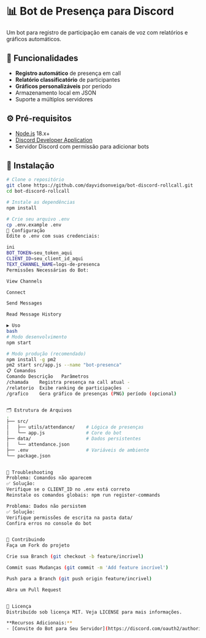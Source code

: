 # 📊 Bot de Presença para Discord 

Um bot para registro de participação em canais de voz com relatórios e gráficos automáticos.

## 🚀 Funcionalidades
- **Registro automático** de presença em call
- **Relatório classificatório** de participantes
- **Gráficos personalizáveis** por período
- Armazenamento local em JSON
- Suporte a múltiplos servidores

## ⚙️ Pré-requisitos
- [Node.js](https://nodejs.org/) 18.x+
- [Discord Developer Application](https://discord.com/developers/)
- Servidor Discord com permissão para adicionar bots

## 🔧 Instalação
```bash
# Clone o repositório
git clone https://github.com/dayvidsonveiga/bot-discord-rollcall.git
cd bot-discord-rollcall

# Instale as dependências
npm install

# Crie seu arquivo .env
cp .env.example .env
🔐 Configuração
Edite o .env com suas credenciais:

ini
BOT_TOKEN=seu_token_aqui
CLIENT_ID=seu_client_id_aqui
TEXT_CHANNEL_NAME=logs-de-presenca
Permissões Necessárias do Bot:

View Channels

Connect

Send Messages

Read Message History

▶️ Uso
bash
# Modo desenvolvimento
npm start

# Modo produção (recomendado)
npm install -g pm2
pm2 start src/app.js --name "bot-presenca"
📋 Comandos
Comando	Descrição	Parâmetros
/chamada	Registra presença na call atual	-
/relatorio	Exibe ranking de participações	-
/grafico	Gera gráfico de presenças (PNG)	período (opcional)


🗂️ Estrutura de Arquivos
.
├── src/
│   ├── utils/attendance/    # Lógica de presenças
│   └── app.js               # Core do bot
├── data/                    # Dados persistentes
│   └── attendance.json
├── .env                     # Variáveis de ambiente
└── package.json


🚨 Troubleshooting
Problema: Comandos não aparecem
✅ Solução:
Verifique se o CLIENT_ID no .env está correto
Reinstale os comandos globais: npm run register-commands

Problema: Dados não persistem
✅ Solução:
Verifique permissões de escrita na pasta data/
Confira erros no console do bot


🤝 Contribuindo
Faça um Fork do projeto

Crie sua Branch (git checkout -b feature/incrivel)

Commit suas Mudanças (git commit -m 'Add feature incrível')

Push para a Branch (git push origin feature/incrivel)

Abra um Pull Request


📜 Licença
Distribuído sob licença MIT. Veja LICENSE para mais informações.

**Recursos Adicionais:**  
- [Convite do Bot para Seu Servidor](https://discord.com/oauth2/authorize?client_id=SEU_CLIENT_ID&permissions=2184252496&scope=bot%20applications.commands)  